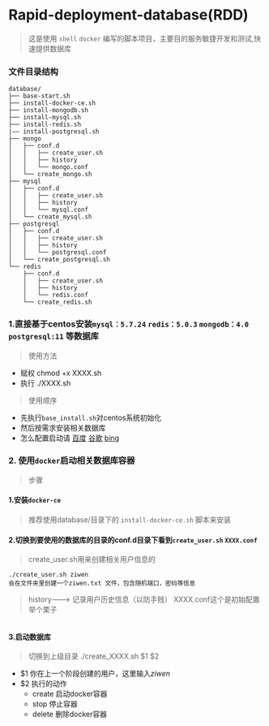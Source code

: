 # Rapid-deployment-database(RDD)
> 这是使用 `shell` `docker` 编写的脚本项目，主要目的服务敏捷开发和测试,快速提供数据库  
### 文件目录结构
```
database/
├── base-start.sh
├── install-docker-ce.sh
├── install-mongodb.sh
├── install-mysql.sh
├── install-redis.sh
|—— install-postgresql.sh
├── mongo
│   ├── conf.d
│   │   ├── create_user.sh
│   │   ├── history
│   │   └── mongo.conf
│   └── create_mongo.sh
├── mysql
│   ├── conf.d
│   │   ├── create_user.sh
│   │   ├── history
│   │   └── mysql.conf
│   └── create_mysql.sh
├── postgresql
│   ├── conf.d
│   │   ├── create_user.sh
│   │   ├── history
│   │   └── postgresql.conf
│   └── create_postgresql.sh
└── redis
    ├── conf.d
    │   ├── create_user.sh
    │   ├── history
    │   └── redis.conf
    └── create_redis.sh

```
### 1.直接基于centos安装`mysql：5.7.24` `redis：5.0.3` `mongodb：4.0` `postgresql:11` 等数据库
> 使用方法  
* 赋权
chmod +x XXXX.sh
* 执行
./XXXX.sh
> 使用顺序
* 先执行`base_install.sh`对centos系统初始化
* 然后按需求安装相关数据库
* 怎么配置启动请  [百度](https://www.baidu.com)    [谷歌](https://www.google.com)    [bing](http://www.bing.com)

### 2. 使用`docker`启动相关数据库容器
> 步骤
#### 1.安装`docker-ce`
> 推荐使用database/目录下的 `install-docker-ce.sh` 脚本来安装
#### 2.切换到要使用的数据库的目录的conf.d目录下看到`create_user.sh` `XXXX.conf`
> create_user.sh用来创建相关用户信息的
``` 
./create_user.sh ziwen
会在文件夹里创建一个ziwen.txt 文件，包含随机端口，密码等信息
```

> history---> 记录用户历史信息（以防手贱）
> XXXX.conf这个是初始配置  
> 举个栗子
```

```
#### 3.启动数据库
> 切换到上级目录
> ./create_XXXX.sh $1 $2
- $1 你在上一个阶段创建的用户，这里输入*ziwen*
- $2 执行的动作
    * create 启动docker容器
    * stop 停止容器
    * delete 删除docker容器
